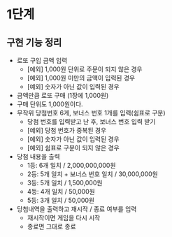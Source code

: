 # 1단계
## 구현 기능 정리
- 로또 구입 금액 입력
    - [예외] 1,000원 단위로 주문이 되지 않은 경우
    - [예외] 1,000원 미만의 금액이 입력된 경우
    - [예외] 숫자가 아닌 값이 입력된 경우
- 금액만큼 로또 구매 (1장에 1,000원)
- 구매 단위도 1,000원이다.
- 무작위 당첨번호 6게, 보너스 번호 1개를 입력(쉼표로 구분)
    - 당첨 번호를 입력받고 난 후, 보너스 번호 입력 받기
    - [예외] 당첨 번호가 중복된 경우
    - [예외] 숫자가 아닌 값이 입력된 경우
    - [예외] 쉼표로 구분이 되지 않은 경우
- 당첨 내용을 출력
    - 1등: 6개 일치 / 2,000,000,000원
    - 2등: 5개 일치 + 보너스 번호 일치 / 30,000,000원
    - 3등: 5개 일치 / 1,500,000원
    - 4등: 4개 일치 / 50,000원
    - 5등: 3개 일치 / 50,000원
- 당첨내역을 출력하고 재시작 / 종료 여부를 입력
    - 재시작이면 게임을 다시 시작
    - 종료면 그대로 종료
